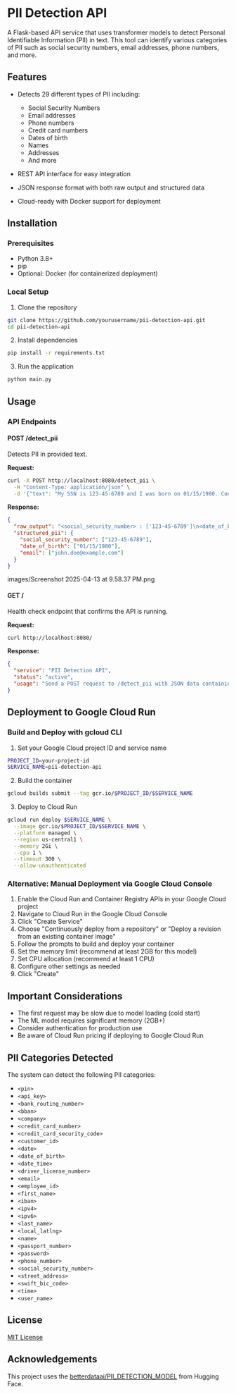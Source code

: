 # PII Detection API

A Flask-based API service that uses transformer models to detect Personal Identifiable Information (PII) in text. This tool can identify various categories of PII such as social security numbers, email addresses, phone numbers, and more.

## Features

- Detects 29 different types of PII including:
  - Social Security Numbers
  - Email addresses
  - Phone numbers
  - Credit card numbers
  - Dates of birth
  - Names
  - Addresses
  - And more

- REST API interface for easy integration
- JSON response format with both raw output and structured data
- Cloud-ready with Docker support for deployment

## Installation

### Prerequisites

- Python 3.8+
- pip
- Optional: Docker (for containerized deployment)

### Local Setup

1. Clone the repository
```bash
git clone https://github.com/yourusername/pii-detection-api.git
cd pii-detection-api
```

2. Install dependencies
```bash
pip install -r requirements.txt
```

3. Run the application
```bash
python main.py
```

## Usage

### API Endpoints

#### POST /detect_pii

Detects PII in provided text.

**Request:**
```bash
curl -X POST http://localhost:8080/detect_pii \
  -H "Content-Type: application/json" \
  -d '{"text": "My SSN is 123-45-6789 and I was born on 01/15/1980. Contact me at john.doe@example.com"}'
```

**Response:**
```json
{
  "raw_output": "<social_security_number> : ['123-45-6789']\n<date_of_birth> : ['01/15/1980']\n<email> : ['john.doe@example.com']",
  "structured_pii": {
    "social_security_number": ["123-45-6789"],
    "date_of_birth": ["01/15/1980"],
    "email": ["john.doe@example.com"]
  }
}
```
images/Screenshot 2025-04-13 at 9.58.37 PM.png


#### GET /

Health check endpoint that confirms the API is running.

**Request:**
```bash
curl http://localhost:8080/
```

**Response:**
```json
{
  "service": "PII Detection API",
  "status": "active",
  "usage": "Send a POST request to /detect_pii with JSON data containing a \"text\" field"
}
```

## Deployment to Google Cloud Run

### Build and Deploy with gcloud CLI

1. Set your Google Cloud project ID and service name
```bash
PROJECT_ID=your-project-id
SERVICE_NAME=pii-detection-api
```

2. Build the container
```bash
gcloud builds submit --tag gcr.io/$PROJECT_ID/$SERVICE_NAME
```

3. Deploy to Cloud Run
```bash
gcloud run deploy $SERVICE_NAME \
  --image gcr.io/$PROJECT_ID/$SERVICE_NAME \
  --platform managed \
  --region us-central1 \
  --memory 2Gi \
  --cpu 1 \
  --timeout 300 \
  --allow-unauthenticated
```

### Alternative: Manual Deployment via Google Cloud Console

1. Enable the Cloud Run and Container Registry APIs in your Google Cloud project
2. Navigate to Cloud Run in the Google Cloud Console
3. Click "Create Service"
4. Choose "Continuously deploy from a repository" or "Deploy a revision from an existing container image"
5. Follow the prompts to build and deploy your container
6. Set the memory limit (recommend at least 2GB for this model)
7. Set CPU allocation (recommend at least 1 CPU)
8. Configure other settings as needed
9. Click "Create"

## Important Considerations

- The first request may be slow due to model loading (cold start)
- The ML model requires significant memory (2GB+)
- Consider authentication for production use
- Be aware of Cloud Run pricing if deploying to Google Cloud Run

## PII Categories Detected

The system can detect the following PII categories:
- `<pin>`
- `<api_key>`
- `<bank_routing_number>`
- `<bban>`
- `<company>`
- `<credit_card_number>`
- `<credit_card_security_code>`
- `<customer_id>`
- `<date>`
- `<date_of_birth>`
- `<date_time>`
- `<driver_license_number>`
- `<email>`
- `<employee_id>`
- `<first_name>`
- `<iban>`
- `<ipv4>`
- `<ipv6>`
- `<last_name>`
- `<local_latlng>`
- `<name>`
- `<passport_number>`
- `<password>`
- `<phone_number>`
- `<social_security_number>`
- `<street_address>`
- `<swift_bic_code>`
- `<time>`
- `<user_name>`

## License

[MIT License](LICENSE)

## Acknowledgements

This project uses the [betterdataai/PII_DETECTION_MODEL](https://huggingface.co/betterdataai/PII_DETECTION_MODEL) from Hugging Face.
